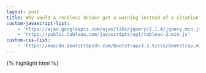 ```yaml
---
layout: post
title: Why would a reckless driver get a warning instead of a citation?
custom-javascript-list:
    - 'https://ajax.googleapis.com/ajax/libs/jquery/2.1.4/jquery.min.js'
    - 'https://public.tableau.com/javascripts/api/tableau-2.min.js'
custom-css-list:
    - 'https://maxcdn.bootstrapcdn.com/bootstrap/3.3.5/css/bootstrap.min.css'
---
```


{% highlight html %}

<html>
	<head>
    <script>

      $(function() {
        var url  = 'https://public.tableau.com/views/TrafficViolationsinMaryland/Question?/Splash';
        var size = findDashboardSize();
        var vizOptions = {
          showTabs           : true,
          // hideTabs           : true,
          hideToolbar        : true,
          width              : size.width + 'px',
          height             : size.height + 'px',
          onFirstInteractive : function (e) {
            $('.viz iframe').attr('scrolling', 'no');
            $('.viz iframe').css('overflowy', 'visible');
            $('.viz iframe').css('overflowx', 'visible');
          }
        };
        var viz = new tableauSoftware.Viz(document.getElementById('viz'), url, vizOptions);
        viz.addEventListener(tableau.TableauEventName.TAB_SWITCH, function resize_again() {
            console.log('again')
            var size = findDashboardSize();
            $('#viz').width(size.width);
            $('#viz').height(size.height);
            $('#viz iframe').attr('scrolling', 'no');
            $('#viz iframe').css('overflowx', 'visible');
            $('#viz iframe').css('overflowy', 'visible');
            $('#viz iframe').width(size.width);
            $('#viz iframe').height(size.height + 20);
            });
      });

      function findDashboardSize() {
        var minHeight = 800;
        var maxHeight = 1100;
        var minWidth  = 1000;

        // The minus 100px leaves us room for the header/footer. Adjust as needed.
        var height = $('body').height() - 100;

        if (height < minHeight) {
          height = minHeight;
        }
        if (height > maxHeight) {
          height = maxHeight;
        }

        var width = Math.round(height/(minHeight/minWidth));
        return {
          'width'  : width,
          'height' : height
        }
      }

      function resize() {
        var size = findDashboardSize();
        $('#viz').width(size.width);
        $('#viz').height(size.height);
        $('#viz iframe').attr('scrolling', 'no');
        $('#viz iframe').css('overflowx', 'visible');
        $('#viz iframe').css('overflowy', 'visible');
        $('#viz iframe').width(size.width);
        $('#viz iframe').height(size.height + 20);
      }

      $(window).resize(resize);

    </script>
  </head>
<body>
<div id="viz"></div>
</body>
</html>

{% end highlight %}
